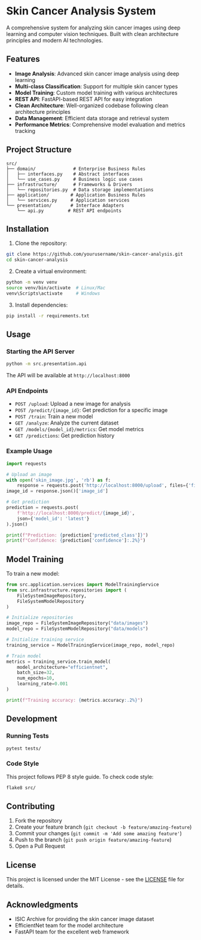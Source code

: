 # Skin Cancer Analysis System

A comprehensive system for analyzing skin cancer images using deep learning and computer vision techniques. Built with clean architecture principles and modern AI technologies.

## Features

- **Image Analysis**: Advanced skin cancer image analysis using deep learning
- **Multi-class Classification**: Support for multiple skin cancer types
- **Model Training**: Custom model training with various architectures
- **REST API**: FastAPI-based REST API for easy integration
- **Clean Architecture**: Well-organized codebase following clean architecture principles
- **Data Management**: Efficient data storage and retrieval system
- **Performance Metrics**: Comprehensive model evaluation and metrics tracking

## Project Structure

```
src/
├── domain/              # Enterprise Business Rules
│   ├── interfaces.py    # Abstract interfaces
│   └── use_cases.py     # Business logic use cases
├── infrastructure/      # Frameworks & Drivers
│   └── repositories.py  # Data storage implementations
├── application/        # Application Business Rules
│   └── services.py     # Application services
└── presentation/       # Interface Adapters
    └── api.py         # REST API endpoints
```

## Installation

1. Clone the repository:
```bash
git clone https://github.com/yourusername/skin-cancer-analysis.git
cd skin-cancer-analysis
```

2. Create a virtual environment:
```bash
python -m venv venv
source venv/bin/activate  # Linux/Mac
venv\Scripts\activate     # Windows
```

3. Install dependencies:
```bash
pip install -r requirements.txt
```

## Usage

### Starting the API Server

```bash
python -m src.presentation.api
```

The API will be available at `http://localhost:8000`

### API Endpoints

- `POST /upload`: Upload a new image for analysis
- `POST /predict/{image_id}`: Get prediction for a specific image
- `POST /train`: Train a new model
- `GET /analyze`: Analyze the current dataset
- `GET /models/{model_id}/metrics`: Get model metrics
- `GET /predictions`: Get prediction history

### Example Usage

```python
import requests

# Upload an image
with open('skin_image.jpg', 'rb') as f:
    response = requests.post('http://localhost:8000/upload', files={'file': f})
image_id = response.json()['image_id']

# Get prediction
prediction = requests.post(
    f'http://localhost:8000/predict/{image_id}',
    json={'model_id': 'latest'}
).json()

print(f"Prediction: {prediction['predicted_class']}")
print(f"Confidence: {prediction['confidence']:.2%}")
```

## Model Training

To train a new model:

```python
from src.application.services import ModelTrainingService
from src.infrastructure.repositories import (
    FileSystemImageRepository,
    FileSystemModelRepository
)

# Initialize repositories
image_repo = FileSystemImageRepository("data/images")
model_repo = FileSystemModelRepository("data/models")

# Initialize training service
training_service = ModelTrainingService(image_repo, model_repo)

# Train model
metrics = training_service.train_model(
    model_architecture="efficientnet",
    batch_size=32,
    num_epochs=10,
    learning_rate=0.001
)

print(f"Training accuracy: {metrics.accuracy:.2%}")
```

## Development

### Running Tests

```bash
pytest tests/
```

### Code Style

This project follows PEP 8 style guide. To check code style:

```bash
flake8 src/
```

## Contributing

1. Fork the repository
2. Create your feature branch (`git checkout -b feature/amazing-feature`)
3. Commit your changes (`git commit -m 'Add some amazing feature'`)
4. Push to the branch (`git push origin feature/amazing-feature`)
5. Open a Pull Request

## License

This project is licensed under the MIT License - see the [LICENSE](LICENSE) file for details.

## Acknowledgments

- ISIC Archive for providing the skin cancer image dataset
- EfficientNet team for the model architecture
- FastAPI team for the excellent web framework
